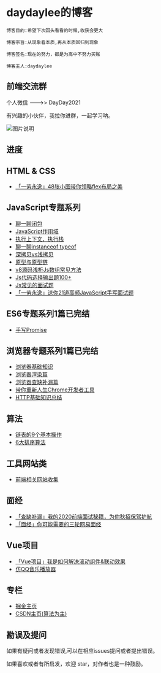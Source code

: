 # daydaylee的博客

```
博客目的:希望下次回头看看的时候,收获会更大
```

```
博客宗旨:从现象看本质,再从本质回归到现象
```

```
博客签名:现在的努力，都是为高中不努力买账
```

```
博客主人:daydaylee
```



## 前端交流群

个人微信 --->>  DayDay2021

有兴趣的小伙伴，我拉你进群，一起学习呐。



![图片说明](https://uploadfiles.nowcoder.com/images/20200911/169409631_1599823292652_1895A9F14513FAC503FFA39D42724A2F "图片标题") 



## 进度



## HTML & CSS

- [「一劳永逸」48张小图带你领略flex布局之美](https://juejin.im/post/6866914148387651592)





## JavaScript专题系列

- [聊一聊闭包](https://github.com/daydaylee1227/Blog/blob/master/articles/JS/%E8%81%8A%E4%B8%80%E8%81%8A%E9%97%AD%E5%8C%85.md)
- [JavaScript作用域](https://github.com/daydaylee1227/Blog/blob/master/articles/JS/%E4%BD%9C%E7%94%A8%E5%9F%9F.md)
- [执行上下文，执行栈](https://github.com/daydaylee1227/Blog/blob/master/articles/JS/%E6%89%A7%E8%A1%8C%E4%B8%8A%E4%B8%8B%E6%96%87%20%E6%89%A7%E8%A1%8C%E6%A0%88.md)
- [聊一聊instanceof typeof](https://github.com/daydaylee1227/Blog/blob/master/articles/JS/%E8%81%8A%E4%B8%80%E8%81%8Atypeof%20instanceof%20%E5%AE%9E%E7%8E%B0%E5%8E%9F%E7%90%86.md)
- [深拷贝vs浅拷贝](https://github.com/daydaylee1227/Blog/blob/master/articles/JS/%E6%B7%B1%E6%8B%B7%E8%B4%9D%20vs%20%E6%B5%85%E6%8B%B7%E8%B4%9D.md)
- [原型与原型链](https://github.com/daydaylee1227/Blog/blob/master/articles/JS/%E5%8E%9F%E5%9E%8B%E4%B8%8E%E5%8E%9F%E5%9E%8B%E9%93%BE.md)
- [v8源码浅析Js数组常见方法](https://github.com/daydaylee1227/Blog/blob/master/articles/JS/V8%E6%BA%90%E7%A0%81%E6%B5%85%E6%9E%90JS%E6%95%B0%E7%BB%84%E5%B8%B8%E8%A7%81%E6%96%B9%E6%B3%95.md)
- [Js代码选择输出题100+](https://github.com/daydaylee1227/Blog/blob/master/articles/JS/JS%E4%BB%A3%E7%A0%81%E9%80%89%E6%8B%A9%E8%BE%93%E5%87%BA%E9%A2%98.md)
- [Js常见的面试题](https://github.com/daydaylee1227/Blog/blob/master/articles/JS/%E5%B8%A6%E4%BD%A0%E5%A1%AB%E4%B8%80%E4%BA%9BJS%E5%AE%B9%E6%98%93%E5%87%BA%E9%94%99%E7%9A%84%E5%9D%91.md)
- [「一劳永逸」送你21道高频JavaScript手写面试题](https://github.com/daydaylee1227/Blog/issues/15)

## ES6专题系列1篇已完结

- [手写Promise](https://github.com/daydaylee1227/Blog/blob/master/articles/ES6/Promise.md)





## 浏览器专题系列1篇已完结

- [浏览器基础知识](https://github.com/daydaylee1227/Blog/blob/master/articles/%E6%B5%8F%E8%A7%88%E5%99%A8%E7%9B%B8%E5%85%B3/%E6%B5%8F%E8%A7%88%E5%99%A8%E5%9F%BA%E7%A1%80%E7%9F%A5%E8%AF%86%E7%82%B9.md)
- [浏览器渲染篇](https://github.com/daydaylee1227/Blog/blob/master/articles/%E6%B5%8F%E8%A7%88%E5%99%A8%E7%9B%B8%E5%85%B3/%E6%B5%8F%E8%A7%88%E5%99%A8%E6%B8%B2%E6%9F%93%E6%B5%81%E7%A8%8B%E7%AF%87.md)
- [浏览器查缺补漏篇](https://github.com/daydaylee1227/Blog/blob/master/articles/%E6%B5%8F%E8%A7%88%E5%99%A8%E7%9B%B8%E5%85%B3/%E6%B5%8F%E8%A7%88%E5%99%A8%E5%8E%9F%E7%90%86%E7%AF%87%E6%9F%A5%E7%BC%BA%E8%A1%A5%E6%BC%8F.md)
- [带你重新人生Chrome开发者工具](https://github.com/daydaylee1227/Blog/blob/master/articles/%E6%B5%8F%E8%A7%88%E5%99%A8%E7%9B%B8%E5%85%B3/%E5%B8%A6%E4%BD%A0%E9%87%8D%E6%96%B0%E8%AE%A4%E8%AF%86Chrome%E5%BC%80%E5%8F%91%E8%80%85%E5%B7%A5%E5%85%B7.md)
- [HTTP基础知识总结](https://github.com/daydaylee1227/Blog/issues/17)



## 算法

- [链表的9个基本操作](https://github.com/daydaylee1227/Blog/tree/master/%E7%AE%97%E6%B3%95/%E9%93%BE%E8%A1%A8)
- [6大排序算法](https://github.com/daydaylee1227/Blog/tree/master/%E7%AE%97%E6%B3%95/%E6%8E%92%E5%BA%8F%E7%AE%97%E6%B3%95)



## 工具网站类

- [前端相关网站收集](https://github.com/daydaylee1227/Blog/blob/master/articles/%E5%B7%A5%E5%85%B7-%E7%BD%91%E7%AB%99%E7%B1%BB/%E5%89%8D%E7%AB%AF%E7%9B%B8%E5%85%B3%E7%BD%91%E7%AB%99%E6%94%B6%E9%9B%86.md)



## 面经

- [「查缺补漏」我的2020前端面试秘籍，为你秋招保驾护航](https://github.com/daydaylee1227/Blog/issues/21) 
- [「面经」你可能需要的三轮网易面经](https://github.com/daydaylee1227/Blog/blob/master/articles/%E9%9D%A2%E8%AF%95/%E9%9D%A2%E7%BB%8F.md)

## Vue项目

- [「Vue项目」我是如何解决滚动组件&联动效果](https://github.com/daydaylee1227/Blog/issues/14)
- [仿QQ音乐播放器](https://github.com/daydaylee1227/Blog/tree/master/vue-daymusic)



## 专栏

- [掘金主页](https://juejin.im/user/5ef326ab6fb9a07ebe237664)
- [CSDN主页(算法为主)](https://blog.csdn.net/qq_43127921)







## 勘误及提问

如果有疑问或者发现错误,可以在相应issues提问或者提出错误。

如果喜欢或者有所启发，欢迎 star，对作者也是一种鼓励。




